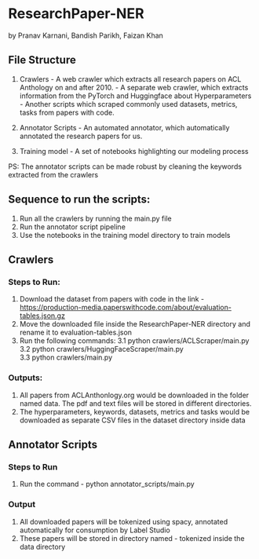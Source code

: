 # ResearchPaper-NER
by Pranav Karnani, Bandish Parikh, Faizan Khan

## File Structure
1. Crawlers - A web crawler which extracts all research papers on ACL Anthology on and after 2010.
            - A separate web crawler, which extracts information from the PyTorch and Huggingface about Hyperparameters
            - Another scripts which scraped commonly used datasets, metrics, tasks from papers with code.
            
2. Annotator Scripts - An automated annotator, which automatically annotated the research papers for us.
3. Training model - A set of notebooks highlighting our modeling process

PS: The annotator scripts can be made robust by cleaning the keywords extracted from the crawlers


## Sequence to run the scripts:
1. Run all the crawlers by running the main.py file
2. Run the annotator script pipeline
3. Use the notebooks in the training model directory to train models

## Crawlers

### Steps to Run:
1. Download the dataset from papers with code in the link - https://production-media.paperswithcode.com/about/evaluation-tables.json.gz
2. Move the downloaded file inside the ResearchPaper-NER directory and rename it to evaluation-tables.json
3. Run the following commands:
   3.1 python crawlers/ACLScraper/main.py <br />
   3.2 python crawlers/HuggingFaceScraper/main.py <br />
   3.3 python crawlers/main.py <br />
         
### Outputs:
1. All papers from ACLAnthonlogy.org would be downloaded in the folder named data. The pdf and text files will be stored in different directories.
2. The hyperparameters, keywords, datasets, metrics and tasks would be downloaded as separate CSV files in the dataset directory inside data


## Annotator Scripts

### Steps to Run
1. Run the command - python annotator_scripts/main.py

### Output
1. All downloaded papers will be tokenized using spacy, annotated automatically for consumption by Label Studio
2. These papers will be stored in directory named - tokenized inside the data directory

